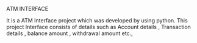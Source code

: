 ATM INTERFACE

It is a ATM Interface project which was developed by using python.
This project Interface consists of details such as  Account details , Transaction details , balance amount , withdrawal amount etc.,
